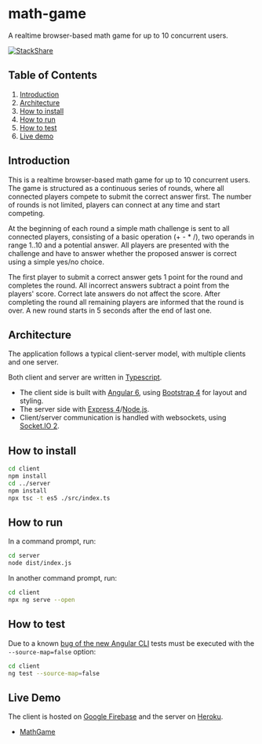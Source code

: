 # math-game

A realtime browser-based math game for up to 10 concurrent users.

[![StackShare](https://img.shields.io/badge/tech-stack-0690fa.svg?style=flat)](https://stackshare.io/lackovic/math-game)

## Table of Contents

1. [Introduction](#introduction)
2. [Architecture](#architecture)
3. [How to install](#how-to-install)
4. [How to run](#how-to-run)
5. [How to test](#how-to-test)
6. [Live demo](#live-demo)

## Introduction

This is a realtime browser-based math game for up to 10 concurrent users. The game is structured as a continuous series of rounds, where all connected players compete to submit the correct answer first. The number of rounds is not limited, players can connect at any time and start competing.

At the beginning of each round a simple math challenge is sent to all connected players, consisting of a basic operation (+ - * /), two operands in range 1..10 and a potential answer. All players are presented with the challenge and have to answer whether the proposed answer is correct using a simple yes/no choice.

The first player to submit a correct answer gets 1 point for the round and completes the round. All incorrect answers subtract a point from the players' score. Correct late answers do not affect the score. After completing the round all remaining players are informed that the round is over. A new round starts in 5 seconds after the end of last one.

## Architecture

The application follows a typical client-server model, with multiple clients and one server.

Both client and server are written in [Typescript](https://www.typescriptlang.org/).

* The client side is built with [Angular 6](https://angular.io/), using [Bootstrap 4](https://getbootstrap.com/) for layout and styling.
* The server side with [Express 4](https://expressjs.com/)/[Node.js](https://nodejs.org/en/).
* Client/server communication is handled with websockets, using [Socket.IO 2](https://socket.io/).

## How to install

```bash
cd client
npm install
cd ../server
npm install
npx tsc -t es5 ./src/index.ts
```

## How to run

In a command prompt, run:

```bash
cd server
node dist/index.js
```

In another command prompt, run:

```bash
cd client
npx ng serve --open
```

## How to test

Due to a known [bug of the new Angular CLI](https://github.com/angular/angular-cli/issues/7296) tests must be executed with the `--source-map=false` option:

```bash
cd client
ng test --source-map=false
```

## Live Demo

The client is hosted on [Google Firebase](https://firebase.google.com/) and the server on [Heroku](https://www.heroku.com/).

* [MathGame](https://marco-math-game.firebaseapp.com/)
